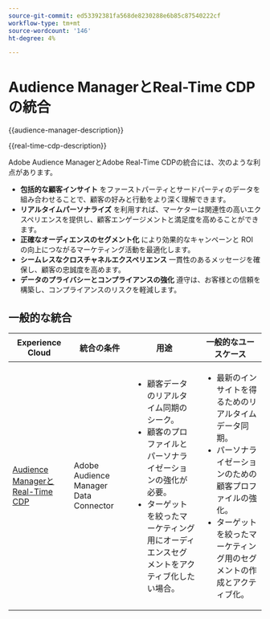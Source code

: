 ```yaml
---
source-git-commit: ed53392381fa568de8230288e6b85c87540222cf
workflow-type: tm+mt
source-wordcount: '146'
ht-degree: 4%

---
```



# Audience ManagerとReal-Time CDPの統合

{{audience-manager-description}}

{{real-time-cdp-description}}

Adobe Audience ManagerとAdobe Real-Time CDPの統合には、次のような利点があります。

+ **包括的な顧客インサイト** をファーストパーティとサードパーティのデータを組み合わせることで、顧客の好みと行動をより深く理解できます。
+ **リアルタイムパーソナライズ** を利用すれば、マーケターは関連性の高いエクスペリエンスを提供し、顧客エンゲージメントと満足度を高めることができます。
+ **正確なオーディエンスのセグメント化** により効果的なキャンペーンと ROI の向上につながるマーケティング活動を最適化します。
+ **シームレスなクロスチャネルエクスペリエンス** 一貫性のあるメッセージを確保し、顧客の忠誠度を高めます。
+ **データのプライバシーとコンプライアンスの強化** 遵守は、お客様との信頼を構築し、コンプライアンスのリスクを軽減します。

## 一般的な統合

<table>
    <thead>
        <tr>
            <th>Experience Cloud</th>
            <th>統合の条件</th>
            <th>用途</th>
            <th>一般的なユースケース</th>
        </tr>
    </thead>
    <tbody>
        <tr>
            <td>
                <a href="/docs/platform-learn/tutorials/sources/ingest-data-from-aam.html?lang=en" target="_blank" rel="noreferrer">Audience ManagerとReal-Time CDP</a>
            </td>
            <td>Adobe Audience Manager Data Connector</td>
            <td>
                <ul>
                    <li>顧客データのリアルタイム同期のシーク。</li>
                    <li>顧客のプロファイルとパーソナライゼーションの強化が必要。</li>
                    <li>ターゲットを絞ったマーケティング用にオーディエンスセグメントをアクティブ化したい場合。</li>
                </ul>
            </td>
            <td>
                <ul>
                    <li>最新のインサイトを得るためのリアルタイムデータ同期。</li>
                    <li>パーソナライゼーションのための顧客プロファイルの強化。</li>
                    <li>ターゲットを絞ったマーケティング用のセグメントの作成とアクティブ化。</li>
                </ul>
            </td>
        </tr>
    </tbody>
</table>

